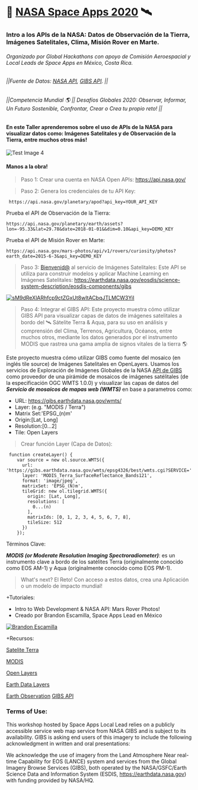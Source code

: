 # 🤖 [NASA Space Apps 2020](https://nasaspaceappscr.globalhackathons.co/) 🛰️ 
### Intro a los APIs de la NASA: Datos de Observación de la Tierra, Imágenes Satelitales, Clima, Misión Rover en Marte.
###### Organizado por Global Hackathons con apoyo de Comisión Aeroespacial y Local Leads de Space Apps en México, Costa Rica.
###### ||Fuente de Datos: [NASA API](https://wiki.earthdata.nasa.gov/display/GIBS/GIBS+API+for+Developers), [GIBS API](https://wiki.earthdata.nasa.gov/display/GIBS/GIBS+API+for+Developers). ||

###### ||Competencia Mundial 🌎 || Desafíos Globales 2020: Observar, Informar, Un Futuro Sostenible, Confrontar, Crear o Crea tu propio reto! ||

#### En este Taller aprenderemos sobre el uso de APIs de la NASA para visualizar datos como: Imágenes Satelitales y de Observación de la Tierra, entre muchos otros más! 

![Test Image 4](https://github.com/leoaiassistant/NASA_GIBS/blob/master/IMG/model.png)

#### Manos a la obra!

> Paso 1: Crear una cuenta en NASA Open APIs: https://api.nasa.gov/

> Paso 2: Genera los credenciales de tu API Key:

```
 https://api.nasa.gov/planetary/apod?api_key=YOUR_API_KEY
```
Prueba el API de Observación de la Tierra:
```
https://api.nasa.gov/planetary/earth/assets?lon=-95.33&lat=29.78&date=2018-01-01&&dim=0.10&api_key=DEMO_KEY
```

Prueba el API de Misión Rover en Marte:
```
https://api.nasa.gov/mars-photos/api/v1/rovers/curiosity/photos?earth_date=2015-6-3&api_key=DEMO_KEY
```

> Paso 3: [Bienvenid@](sM9dReXlARhfcp9ctZGxUt8wItACbqJTLMCW3YiI) al servicio de Imágenes Satelitales: Este API se utiliza para construir modelos y aplicar Machine Learning en Imágenes Satelitales: https://earthdata.nasa.gov/eosdis/science-system-description/eosdis-components/gibs


[![sM9dReXlARhfcp9ctZGxUt8wItACbqJTLMCW3YiI](https://img.youtube.com/vi/pFKrdUqfDDs/2.jpg)](https://youtu.be/pFKrdUqfDDs)

> Paso 4: Integrar el GIBS API:
Este proyecto muestra cómo utilizar GIBS API para visualizar capas de datos de imágenes satelitales a bordo del 🛰️ Sátelite Terra & Aqua, para su uso en análisis y comprensión del Clima, Terrenos, Agricultura, Océanos, entre muchos otros, mediante los datos generados por el instrumento MODIS que rastrea una gama amplia de signos vitales de la tierra 🌎

Este proyecto muestra cómo utilizar GIBS como fuente del mosaico  (en inglés tile source) de Imágenes Satelitales en OpenLayers. 
Usamos los servicios de Exploración de Imágenes Globales de la NASA [API de GIBS](https://wiki.earthdata.nasa.gov/display/GIBS/GIBS+API+for+Developers) como proveedor de una pirámide de mosaicos de imágenes satélitales (de la especificación OGC WMTS 1.0.0) y visualizar las capas de datos del ***Servicio de mosaicos de mapas web (WMTS)*** en base a parametros como:

- URL: https://gibs.earthdata.nasa.gov/wmts/
- Layer: (e.g. "MODIS / Terra")
- Matrix Set:'EPSG_(n)m'
- Origin:[Lat, Long]
- Resolution:[0...2]
- Tile: Open Layers

> Crear función Layer (Capa de Datos):

```
 function createLayer() {
    var source = new ol.source.WMTS({
      url: 'https://gibs.earthdata.nasa.gov/wmts/epsg4326/best/wmts.cgi?SERVICE='
      layer: 'MODIS_Terra_SurfaceReflectance_Bands121',
      format: 'image/jpeg',
      matrixSet: 'EPSG_(N)m',
      tileGrid: new ol.tilegrid.WMTS({
        origin: [Lat, Long],
        resolutions: [
          0...(n)
        ],
        matrixIds: [0, 1, 2, 3, 4, 5, 6, 7, 8],
        tileSize: 512
      })
    });
```

Términos Clave:

***MODIS (or Moderate Resolution Imaging Spectroradiometer)***: es un instrumento clave a bordo de los satélites Terra (originalmente conocido como EOS AM-1) y Aqua (originalmente conocido como EOS PM-1). 


> What's next? El Reto!
Con acceso a estos datos, crea una Aplicación o un modelo de impacto mundial!

+Tutoriales:
- Intro to Web Development & NASA API: Mars Rover Photos!
- Creado por Brandon Escamilla, Space Apps Lead en México

[![Brandon Escamilla](https://img.youtube.com/vi/KcyGr_onNiM/1.jpg)](https://youtu.be/KcyGr_onNiM)

+Recursos:

[Satelite Terra](https://terra.nasa.gov/about/terra-instruments/modis)

[MODIS](https://modis.gsfc.nasa.gov/data/)
 
[Open Layers](https://openlayers.org/)

[Earth Data Layers](https://wiki.earthdata.nasa.gov/display/GIBS/GIBS+Available+Imagery+Products#expand-CorrectedReflectance17Products)
 
[Earth Observation](https://earthdata.nasa.gov/earth-observation-data/near-real-time/download-nrt-data/modis-nrt
)
[GIBS API](https://wiki.earthdata.nasa.gov/display/GIBS/GIBS+API+for+Developers#GIBSAPIforDevelopers-ImageryAPI/Services)


### Terms of Use:
This workshop hosted by Space Apps Local Lead relies on a publicly accessible service web map service from NASA GIBS and is subject to its availability. GIBS is asking end users of this imagery to include the following acknowledgment in written and oral presentations:

We acknowledge the use of imagery from the Land Atmosphere Near real-time Capability for EOS (LANCE) system and services from the Global Imagery Browse Services (GIBS), both operated by the NASA/GSFC/Earth Science Data and Information System (ESDIS, https://earthdata.nasa.gov) with funding provided by NASA/HQ.
